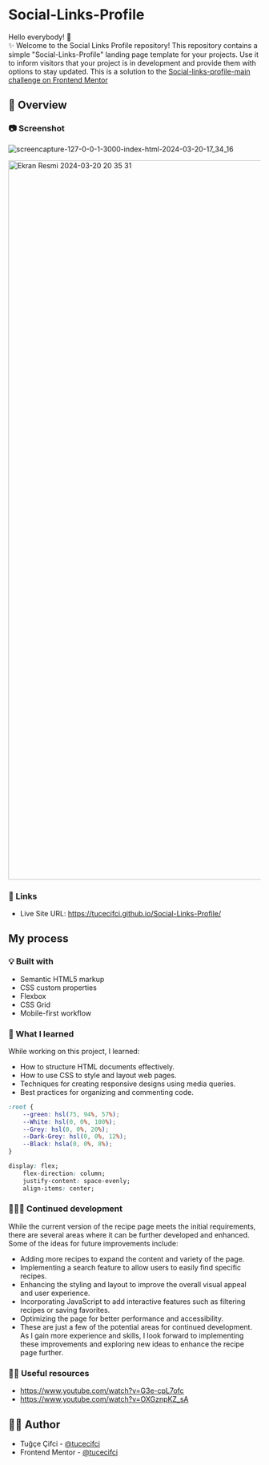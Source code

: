 # Social-Links-Profile

Hello everybody! 👋 </br>
✨ Welcome to the Social Links Profile repository! This repository contains a simple "Social-Links-Profile" landing page template for your projects. Use it to inform visitors that your project is in development and provide them with options to stay updated.
This is a solution to the [Social-links-profile-main challenge on Frontend Mentor](https://www.frontendmentor.io/challenges/social-links-profile-UG32l9m6dQ)

## 👀 Overview

### 📷 Screenshot
![screencapture-127-0-0-1-3000-index-html-2024-03-20-17_34_16](https://github.com/tucecifci/Social-Links-Profile/assets/151346784/f3ab7354-3809-462e-9323-b118834b5304)


<img width="1437" alt="Ekran Resmi 2024-03-20 20 35 31" src="https://github.com/tucecifci/Social-Links-Profile/assets/151346784/32641713-88f2-413d-ae03-8a0206bb9b9f">




### 🔗 Links

- Live Site URL: https://tucecifci.github.io/Social-Links-Profile/

## My process

### 💡 Built with

- Semantic HTML5 markup
- CSS custom properties
- Flexbox
- CSS Grid
- Mobile-first workflow

### 🧠 What I learned

While working on this project, I learned:

- How to structure HTML documents effectively.
- How to use CSS to style and layout web pages.
- Techniques for creating responsive designs using media queries.
- Best practices for organizing and commenting code.

```css
:root {
    --green: hsl(75, 94%, 57%);
    --White: hsl(0, 0%, 100%);
    --Grey: hsl(0, 0%, 20%);
    --Dark-Grey: hsl(0, 0%, 12%);
    --Black: hsla(0, 0%, 8%);
}
```

```css
display: flex;
    flex-direction: column;
    justify-content: space-evenly;
    align-items: center;

```

### 👩🏼‍💻 Continued development

While the current version of the recipe page meets the initial requirements, there are several areas where it can be further developed and enhanced. Some of the ideas for future improvements include:

- Adding more recipes to expand the content and variety of the page.
- Implementing a search feature to allow users to easily find specific recipes.
- Enhancing the styling and layout to improve the overall visual appeal and user experience.
- Incorporating JavaScript to add interactive features such as filtering recipes or saving favorites.
- Optimizing the page for better performance and accessibility.
- These are just a few of the potential areas for continued development. As I gain more experience and skills, I look forward to implementing these improvements and exploring new ideas to enhance the recipe page further.


### 🤌🏻 Useful resources

- https://www.youtube.com/watch?v=G3e-cpL7ofc
- https://www.youtube.com/watch?v=OXGznpKZ_sA
  
## 🏳️‍🌈 Author

- Tuğçe Çifci - [@tucecifci](https://github.com/tucecifci)
- Frontend Mentor - [@tucecifci](https://www.frontendmentor.io/profile/tucecifci)
